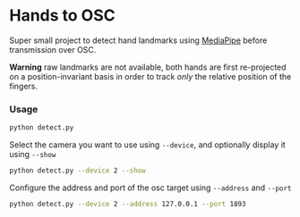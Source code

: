 # Hands to OSC

Super small project to detect hand landmarks using [MediaPipe](https://developers.google.com/mediapipe) before transmission over OSC.

**Warning** raw landmarks are not available, both hands are first re-projected on a position-invariant basis in order to track *only* the relative position of the fingers.


### Usage

```bash
python detect.py
```

Select the camera you want to use using `--device`, and optionally display it using `--show`

```bash
python detect.py --device 2 --show
```

Configure the address and port of the osc target using `--address` and `--port`

```bash
python detect.py --device 2 --address 127.0.0.1 --port 1893
```